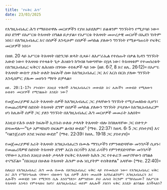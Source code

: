 ```yaml
---
title: 'የፍቅር ሕግ'
date: 23/03/2025
---
```


የእግዚአብሔር ሕግ የማይስተዋሉ መርሆዎችን የያዘ አይደለም፣ ይልቁንም ግንኙነትን የሚያሳይ ነው። ይህ ደግሞ በአሥርቱ ትእዛዛት በግልፅ ይታያል። የአሥርቱ ትእዛዛት መሠረታዊ መርሆች በኤደን ገነትም ነበሩ፣ በእግዚአብሔር እና በሰዎች እንዲሁም በሰዎች መካከል ያለውን ግንኙነት የሚቆጣጠሩት የፍቅር መርሆዎች ነበሩ።

በዘፀ. 20 ላይ አሥርቱ ትእዛዛት በድንጋይ ጽላት ሲጻፉ፣ ለእሥራኤል የተሰጡት በቃል ኪዳን ግንኙነት አውድ ነው። ትእዛዛቱ የተጻፉት ጌታ ሕዝቡን ከግብፅ ካወጣቸው በኋላ ነው፣ ትእዛዛቱም የተመሰረቱት በእግዚአብሔር ፍቅርና ለሕዝቡ በገባው ተስፋዎች ላይ ነው (ዘፀ. 6፡7, 8 እና ዘሌ. 26፡12)። በአሥሩ ትእዛዛት ውስጥ ያሉት ሁለት ክፍሎች ሰው ከእግዚአብሔር ጋር እና እርስ በርስ ያለው ግንኙነት እንዲሰምር ያለሙ መሆኑን ማየት ይቻላል።

`ዘፀ. 20:1-17ን ያንብቡ። እነዚህ ጥቅሶች እግዚአብሔርን መውደድ እና ሌሎችን መውደድ የሚለውን ሁለቱን መርሆዎች የሚገልጹት እንዴት ነው?`

የመጀመሪያዎቹ አራት ትእዛዛት ሰዎች ከእግዚአብሔር ጋር ያላቸውን ግንኙነት የሚያመለክቱ ሲሆን፣ የመጨረሻዎቹ ስድስት ትእዛዛት ደግሞ በሰዎች መካከል ያለውን ግንኙነት ያሳያሉ። ከእግዚአብሔርም ሆነ ከሌሎች ሰዎች ጋር ያለን ግንኙነት በእግዚአብሔር ሕግ መርሆዎች መመራት አለበት።

እነዚህ የሕጉ ሁለት ክፍሎች ኢየሱስ ሁለቱ ታላላቅ ትእዛዛት ብሎ ከገለጸላቸው ጋር በቀጥታ ይዛመዳሉ—“ጌታ አምላክህን በፍጹም ልብህ ውደድ” (ማቴ. 22:37፤ ከዘዳ. 6፡ 5 ጋር ያስተያዩ) እና “ባልንጀራህን እንደ ነፍስህ ውደድ” (ማቴ. 22፡39፤ ከዘሌ. 19፡18 ጋር ያስተያዩ)።

የመጀመሪያዎቹ አራት ትእዛዛት እግዚአብሔርን በሙሉ ማንነታችን የምንወድባቸው መንገዶች ሲሆኑ፣ የመጨረሻዎቹ ስድስት ትእዛዛት ደግሞ እርስ በርሳችን እንደ ራሳችን የምንዋደድባቸው መንገዶች ናቸው። ኢየሱስ እነዚህ ሁለት ታላላቅ የፍቅር ትእዛዛት ከሕጉ ጋር የተቆራኙ መሆናቸውን በግልፅ ተናግሯል። "በእነዚህ በሁለቱ ትእዛዛት ሕጉም ሁሉ ነቢያትም ተሰቅለዋል" አላቸው (ማቴ. 22:40)።

`ስለዚህ የእግዚአብሔር ሕግ ሙሉ በሙሉ በእግዚአብሔር ፍቅር ላይ የተመሰረተ ነው። የእግዚአብሔር ፍቅር እና ሕግ የማይነጣጠሉ ናቸው። ብዙውን ጊዜ ሰዎች ሕጉን መጠበቅ አያስፈልገንም፣ እግዚአብሔርን እና ሌሎችን መውደድ ነው የሚገባን ሲሉ እንሰማለን። ለምንድነው ይህ ሐሳብ ትርጉም የማይሰጠው? ከአሥርቱ ትእዛዛት አንዱን የምተላለፍ ከሆነ፣ ለእግዚአብሔር ወይም ለሌሎች ያለንን ፍቅር እንዴት ልንገልጽ እንችላለን?`
